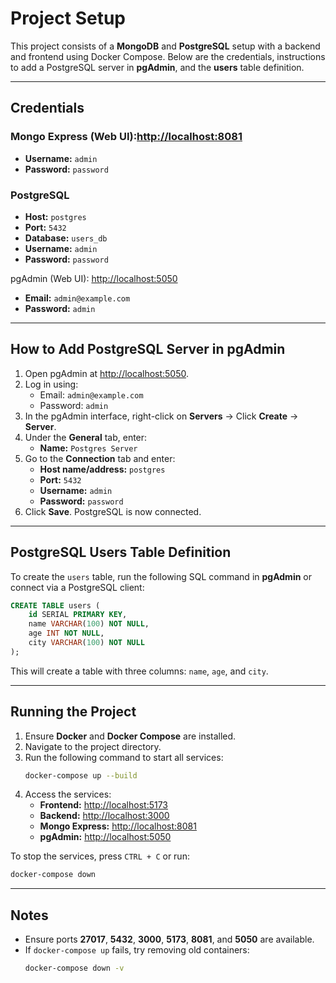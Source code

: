 # Project Setup

This project consists of a **MongoDB** and **PostgreSQL** setup with a backend and frontend using Docker Compose. Below are the credentials, instructions to add a PostgreSQL server in **pgAdmin**, and the **users** table definition.

---

## Credentials

### **Mongo Express (Web UI):**[http://localhost:8081](http://localhost:8081)
- **Username:** `admin`
- **Password:** `password`

### **PostgreSQL**
- **Host:** `postgres`
- **Port:** `5432`
- **Database:** `users_db`
- **Username:** `admin`
- **Password:** `password`

pgAdmin (Web UI): [http://localhost:5050](http://localhost:5050)
- **Email:** `admin@example.com`
- **Password:** `admin`

---

## How to Add PostgreSQL Server in pgAdmin

1. Open pgAdmin at [http://localhost:5050](http://localhost:5050).
2. Log in using:
    - Email: `admin@example.com`
    - Password: `admin`
3. In the pgAdmin interface, right-click on **Servers** → Click **Create** → **Server**.
4. Under the **General** tab, enter:
    - **Name:** `Postgres Server`
5. Go to the **Connection** tab and enter:
    - **Host name/address:** `postgres`
    - **Port:** `5432`
    - **Username:** `admin`
    - **Password:** `password`
6. Click **Save**. PostgreSQL is now connected.

---

## PostgreSQL Users Table Definition

To create the `users` table, run the following SQL command in **pgAdmin** or connect via a PostgreSQL client:

```sql
CREATE TABLE users (
    id SERIAL PRIMARY KEY,
    name VARCHAR(100) NOT NULL,
    age INT NOT NULL,
    city VARCHAR(100) NOT NULL
);
```

This will create a table with three columns: `name`, `age`, and `city`.

---

## Running the Project

1. Ensure **Docker** and **Docker Compose** are installed.
2. Navigate to the project directory.
3. Run the following command to start all services:
   ```sh
   docker-compose up --build
   ```
4. Access the services:
    - **Frontend:** [http://localhost:5173](http://localhost:5173)
    - **Backend:** [http://localhost:3000](http://localhost:3000)
    - **Mongo Express:** [http://localhost:8081](http://localhost:8081)
    - **pgAdmin:** [http://localhost:5050](http://localhost:5050)

To stop the services, press `CTRL + C` or run:
```sh
docker-compose down
```

---

## Notes
- Ensure ports **27017**, **5432**, **3000**, **5173**, **8081**, and **5050** are available.
- If `docker-compose up` fails, try removing old containers:
  ```sh
  docker-compose down -v
  ```

